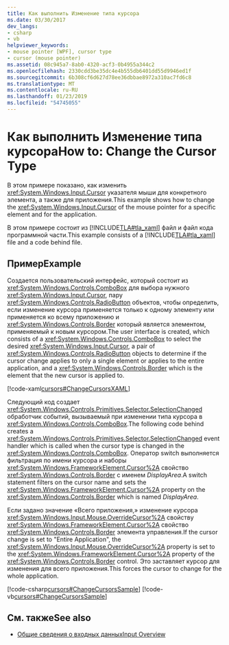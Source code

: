 ```yaml
---
title: Как выполнить Изменение типа курсора
ms.date: 03/30/2017
dev_langs:
- csharp
- vb
helpviewer_keywords:
- mouse pointer [WPF], cursor type
- cursor (mouse pointer)
ms.assetid: 08c945a7-8ab0-4320-acf3-0b4955a344c2
ms.openlocfilehash: 2330cdd3be35dc4e4b555db6401dd55d9946ed1f
ms.sourcegitcommit: 6b308cf6d627d78ee36dbbae8972a310ac7fd6c8
ms.translationtype: MT
ms.contentlocale: ru-RU
ms.lasthandoff: 01/23/2019
ms.locfileid: "54745055"
---
```

# <a name="how-to-change-the-cursor-type"></a><span data-ttu-id="7631e-102">Как выполнить Изменение типа курсора</span><span class="sxs-lookup"><span data-stu-id="7631e-102">How to: Change the Cursor Type</span></span>
<span data-ttu-id="7631e-103">В этом примере показано, как изменить <xref:System.Windows.Input.Cursor> указателя мыши для конкретного элемента, а также для приложения.</span><span class="sxs-lookup"><span data-stu-id="7631e-103">This example shows how to change the <xref:System.Windows.Input.Cursor> of the mouse pointer for a specific element and for the application.</span></span>  
  
 <span data-ttu-id="7631e-104">В этом примере состоит из [!INCLUDE[TLA#tla_xaml](../../../../includes/tlasharptla-xaml-md.md)] файл и файл кода программной части.</span><span class="sxs-lookup"><span data-stu-id="7631e-104">This example consists of a [!INCLUDE[TLA#tla_xaml](../../../../includes/tlasharptla-xaml-md.md)] file and a code behind file.</span></span>  
  
## <a name="example"></a><span data-ttu-id="7631e-105">Пример</span><span class="sxs-lookup"><span data-stu-id="7631e-105">Example</span></span>  
 <span data-ttu-id="7631e-106">Создается пользовательский интерфейс, который состоит из <xref:System.Windows.Controls.ComboBox> для выбора нужного <xref:System.Windows.Input.Cursor>, пару <xref:System.Windows.Controls.RadioButton> объектов, чтобы определить, если изменение курсора применяется только к одному элементу или применяется ко всему приложению и <xref:System.Windows.Controls.Border> который является элементом, применяемый к новым курсором.</span><span class="sxs-lookup"><span data-stu-id="7631e-106">The user interface is created, which consists of a <xref:System.Windows.Controls.ComboBox> to select the desired <xref:System.Windows.Input.Cursor>, a pair of <xref:System.Windows.Controls.RadioButton> objects to determine if the cursor change applies to only a single element or applies to the entire application, and a <xref:System.Windows.Controls.Border> which is the element that the new cursor is applied to.</span></span>  
  
 [!code-xaml[cursors#ChangeCursorsXAML](../../../../samples/snippets/csharp/VS_Snippets_Wpf/cursors/CSharp/Window1.xaml#changecursorsxaml)]  
  
 <span data-ttu-id="7631e-107">Следующий код создает <xref:System.Windows.Controls.Primitives.Selector.SelectionChanged> обработчик событий, вызываемый при изменении типа курсора в <xref:System.Windows.Controls.ComboBox>.</span><span class="sxs-lookup"><span data-stu-id="7631e-107">The following code behind creates a <xref:System.Windows.Controls.Primitives.Selector.SelectionChanged> event handler which is called when the cursor type is changed in the <xref:System.Windows.Controls.ComboBox>.</span></span>  <span data-ttu-id="7631e-108">Оператор switch выполняется фильтрация по имени курсора и наборы <xref:System.Windows.FrameworkElement.Cursor%2A> свойство <xref:System.Windows.Controls.Border> с именем *DisplayArea*.</span><span class="sxs-lookup"><span data-stu-id="7631e-108">A switch statement filters on the cursor name and sets the <xref:System.Windows.FrameworkElement.Cursor%2A> property on the <xref:System.Windows.Controls.Border> which is named *DisplayArea*.</span></span>  
  
 <span data-ttu-id="7631e-109">Если задано значение «Всего приложения,» изменение курсора <xref:System.Windows.Input.Mouse.OverrideCursor%2A> свойству <xref:System.Windows.FrameworkElement.Cursor%2A> свойство <xref:System.Windows.Controls.Border> элемента управления.</span><span class="sxs-lookup"><span data-stu-id="7631e-109">If the cursor change is set to "Entire Application", the <xref:System.Windows.Input.Mouse.OverrideCursor%2A> property is set to the <xref:System.Windows.FrameworkElement.Cursor%2A> property of the <xref:System.Windows.Controls.Border> control.</span></span>  <span data-ttu-id="7631e-110">Это заставляет курсор для изменения для всего приложения.</span><span class="sxs-lookup"><span data-stu-id="7631e-110">This forces the cursor to change for the whole application.</span></span>  
  
 [!code-csharp[cursors#ChangeCursorsSample](../../../../samples/snippets/csharp/VS_Snippets_Wpf/cursors/CSharp/Window1.xaml.cs#changecursorssample)]
 [!code-vb[cursors#ChangeCursorsSample](../../../../samples/snippets/visualbasic/VS_Snippets_Wpf/cursors/VisualBasic/Window1.xaml.vb#changecursorssample)]  
  
## <a name="see-also"></a><span data-ttu-id="7631e-111">См. также</span><span class="sxs-lookup"><span data-stu-id="7631e-111">See also</span></span>
- [<span data-ttu-id="7631e-112">Общие сведения о входных данных</span><span class="sxs-lookup"><span data-stu-id="7631e-112">Input Overview</span></span>](../../../../docs/framework/wpf/advanced/input-overview.md)
